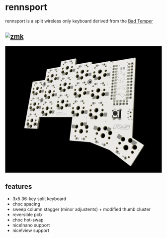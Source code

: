 # rennsport

rennsport is a split wireless only keyboard derived from the [Bad Temper]([https://github.com/raeedcho/temper](https://github.com/essFitt/Bad-Temper)) 

## [![zmk](https://img.shields.io/badge/zmk-black?logo=github&logoColor=white)](https://github.com/chase-hunter/zmk) 


![rs1](https://github.com/chase-hunter/rennsport/blob/main/images/rs1.png?raw=true)

## features

- 3x5 36-key split keyboard
- choc spacing
- sweep column stagger (minor adjustents) + modified thumb cluster
- reversible pcb
- choc hot-swap
- nice!nano support
- nice!view support





